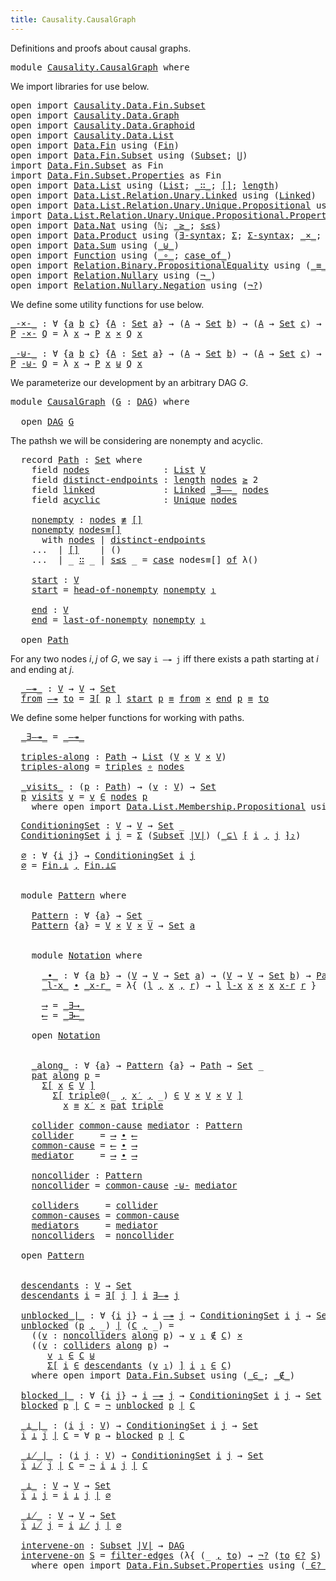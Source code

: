```yaml
---
title: Causality.CausalGraph
---
```



Definitions and proofs about causal graphs.

<pre class="Agda"><a id="93" class="Keyword">module</a> <a id="100" href="Causality.CausalGraph.html" class="Module">Causality.CausalGraph</a> <a id="122" class="Keyword">where</a>
</pre>
We import libraries for use below.

<pre class="Agda"><a id="177" class="Keyword">open</a> <a id="182" class="Keyword">import</a> <a id="189" href="Causality.Data.Fin.Subset.html" class="Module">Causality.Data.Fin.Subset</a>
<a id="215" class="Keyword">open</a> <a id="220" class="Keyword">import</a> <a id="227" href="Causality.Data.Graph.html" class="Module">Causality.Data.Graph</a>
<a id="248" class="Keyword">open</a> <a id="253" class="Keyword">import</a> <a id="260" href="Causality.Data.Graphoid.html" class="Module">Causality.Data.Graphoid</a>
<a id="284" class="Keyword">open</a> <a id="289" class="Keyword">import</a> <a id="296" href="Causality.Data.List.html" class="Module">Causality.Data.List</a>
<a id="316" class="Keyword">open</a> <a id="321" class="Keyword">import</a> <a id="328" href="Data.Fin.html" class="Module">Data.Fin</a> <a id="337" class="Keyword">using</a> <a id="343" class="Symbol">(</a><a id="344" href="Data.Fin.Base.html#1126" class="Datatype">Fin</a><a id="347" class="Symbol">)</a>
<a id="349" class="Keyword">open</a> <a id="354" class="Keyword">import</a> <a id="361" href="Data.Fin.Subset.html" class="Module">Data.Fin.Subset</a> <a id="377" class="Keyword">using</a> <a id="383" class="Symbol">(</a><a id="384" href="Data.Fin.Subset.html#1208" class="Function">Subset</a><a id="390" class="Symbol">;</a> <a id="392" href="Data.Fin.Subset.html#2527" class="Function">⋃</a><a id="393" class="Symbol">)</a>
<a id="395" class="Keyword">import</a> <a id="402" href="Data.Fin.Subset.html" class="Module">Data.Fin.Subset</a> <a id="418" class="Symbol">as</a> <a id="421" class="Module">Fin</a>
<a id="425" class="Keyword">import</a> <a id="432" href="Data.Fin.Subset.Properties.html" class="Module">Data.Fin.Subset.Properties</a> <a id="459" class="Symbol">as</a> <a id="462" class="Module">Fin</a>
<a id="466" class="Keyword">open</a> <a id="471" class="Keyword">import</a> <a id="478" href="Data.List.html" class="Module">Data.List</a> <a id="488" class="Keyword">using</a> <a id="494" class="Symbol">(</a><a id="495" href="Agda.Builtin.List.html#130" class="Datatype">List</a><a id="499" class="Symbol">;</a> <a id="501" href="Agda.Builtin.List.html#182" class="InductiveConstructor Operator">_∷_</a><a id="504" class="Symbol">;</a> <a id="506" href="Data.List.Base.html#10383" class="InductiveConstructor">[]</a><a id="508" class="Symbol">;</a> <a id="510" href="Data.List.Base.html#4864" class="Function">length</a><a id="516" class="Symbol">)</a>
<a id="518" class="Keyword">open</a> <a id="523" class="Keyword">import</a> <a id="530" href="Data.List.Relation.Unary.Linked.html" class="Module">Data.List.Relation.Unary.Linked</a> <a id="562" class="Keyword">using</a> <a id="568" class="Symbol">(</a><a id="569" href="Data.List.Relation.Unary.Linked.html#1390" class="Datatype">Linked</a><a id="575" class="Symbol">)</a>
<a id="577" class="Keyword">open</a> <a id="582" class="Keyword">import</a> <a id="589" href="Data.List.Relation.Unary.Unique.Propositional.html" class="Module">Data.List.Relation.Unary.Unique.Propositional</a> <a id="635" class="Keyword">using</a> <a id="641" class="Symbol">(</a><a id="642" href="Data.List.Relation.Unary.Unique.Setoid.html#719" class="Datatype">Unique</a><a id="648" class="Symbol">)</a>
<a id="650" class="Keyword">import</a> <a id="657" href="Data.List.Relation.Unary.Unique.Propositional.Properties.html" class="Module">Data.List.Relation.Unary.Unique.Propositional.Properties</a> <a id="714" class="Symbol">as</a> <a id="717" class="Module">Unique</a>
<a id="724" class="Keyword">open</a> <a id="729" class="Keyword">import</a> <a id="736" href="Data.Nat.html" class="Module">Data.Nat</a> <a id="745" class="Keyword">using</a> <a id="751" class="Symbol">(</a><a id="752" href="Agda.Builtin.Nat.html#186" class="Datatype">ℕ</a><a id="753" class="Symbol">;</a> <a id="755" href="Data.Nat.Base.html#1679" class="Function Operator">_≥_</a><a id="758" class="Symbol">;</a> <a id="760" href="Data.Nat.Base.html#1600" class="InductiveConstructor">s≤s</a><a id="763" class="Symbol">)</a>
<a id="765" class="Keyword">open</a> <a id="770" class="Keyword">import</a> <a id="777" href="Data.Product.html" class="Module">Data.Product</a> <a id="790" class="Keyword">using</a> <a id="796" class="Symbol">(</a><a id="797" href="Data.Product.html#1806" class="Function">∃-syntax</a><a id="805" class="Symbol">;</a> <a id="807" href="Agda.Builtin.Sigma.html#148" class="Record">Σ</a><a id="808" class="Symbol">;</a> <a id="810" href="Data.Product.html#916" class="Function">Σ-syntax</a><a id="818" class="Symbol">;</a> <a id="820" href="Data.Product.html#1167" class="Function Operator">_×_</a><a id="823" class="Symbol">;</a> <a id="825" href="Agda.Builtin.Sigma.html#218" class="InductiveConstructor Operator">_,_</a><a id="828" class="Symbol">)</a> <a id="830" class="Keyword">renaming</a> <a id="839" class="Symbol">(</a><a id="840" href="Agda.Builtin.Sigma.html#234" class="Field">proj₁</a> <a id="846" class="Symbol">to</a> <a id="849" class="Field">_₁</a><a id="851" class="Symbol">)</a>
<a id="853" class="Keyword">open</a> <a id="858" class="Keyword">import</a> <a id="865" href="Data.Sum.html" class="Module">Data.Sum</a> <a id="874" class="Keyword">using</a> <a id="880" class="Symbol">(</a><a id="881" href="Data.Sum.Base.html#734" class="Datatype Operator">_⊎_</a><a id="884" class="Symbol">)</a>
<a id="886" class="Keyword">open</a> <a id="891" class="Keyword">import</a> <a id="898" href="Function.html" class="Module">Function</a> <a id="907" class="Keyword">using</a> <a id="913" class="Symbol">(</a><a id="914" href="Function.Base.html#1031" class="Function Operator">_∘_</a><a id="917" class="Symbol">;</a> <a id="919" href="Function.Base.html#4121" class="Function Operator">case_of_</a><a id="927" class="Symbol">)</a>
<a id="929" class="Keyword">open</a> <a id="934" class="Keyword">import</a> <a id="941" href="Relation.Binary.PropositionalEquality.html" class="Module">Relation.Binary.PropositionalEquality</a> <a id="979" class="Keyword">using</a> <a id="985" class="Symbol">(</a><a id="986" href="Agda.Builtin.Equality.html#133" class="Datatype Operator">_≡_</a><a id="989" class="Symbol">;</a> <a id="991" href="Relation.Binary.PropositionalEquality.Core.html#830" class="Function Operator">_≢_</a><a id="994" class="Symbol">;</a> <a id="996" href="Agda.Builtin.Equality.html#190" class="InductiveConstructor">refl</a><a id="1000" class="Symbol">)</a>
<a id="1002" class="Keyword">open</a> <a id="1007" class="Keyword">import</a> <a id="1014" href="Relation.Nullary.html" class="Module">Relation.Nullary</a> <a id="1031" class="Keyword">using</a> <a id="1037" class="Symbol">(</a><a id="1038" href="Relation.Nullary.html#656" class="Function Operator">¬_</a><a id="1040" class="Symbol">)</a>
<a id="1042" class="Keyword">open</a> <a id="1047" class="Keyword">import</a> <a id="1054" href="Relation.Nullary.Negation.html" class="Module">Relation.Nullary.Negation</a> <a id="1080" class="Keyword">using</a> <a id="1086" class="Symbol">(</a><a id="1087" href="Relation.Nullary.Negation.Core.html#1355" class="Function">¬?</a><a id="1089" class="Symbol">)</a>
</pre>
We define some utility functions for use below.

<pre class="Agda"><a id="_-×-_"></a><a id="1153" href="Causality.CausalGraph.html#1153" class="Function Operator">_-×-_</a> <a id="1159" class="Symbol">:</a> <a id="1161" class="Symbol">∀</a> <a id="1163" class="Symbol">{</a><a id="1164" href="Causality.CausalGraph.html#1164" class="Bound">a</a> <a id="1166" href="Causality.CausalGraph.html#1166" class="Bound">b</a> <a id="1168" href="Causality.CausalGraph.html#1168" class="Bound">c</a><a id="1169" class="Symbol">}</a> <a id="1171" class="Symbol">{</a><a id="1172" href="Causality.CausalGraph.html#1172" class="Bound">A</a> <a id="1174" class="Symbol">:</a> <a id="1176" href="Agda.Primitive.html#320" class="Primitive">Set</a> <a id="1180" href="Causality.CausalGraph.html#1164" class="Bound">a</a><a id="1181" class="Symbol">}</a> <a id="1183" class="Symbol">→</a> <a id="1185" class="Symbol">(</a><a id="1186" href="Causality.CausalGraph.html#1172" class="Bound">A</a> <a id="1188" class="Symbol">→</a> <a id="1190" href="Agda.Primitive.html#320" class="Primitive">Set</a> <a id="1194" href="Causality.CausalGraph.html#1166" class="Bound">b</a><a id="1195" class="Symbol">)</a> <a id="1197" class="Symbol">→</a> <a id="1199" class="Symbol">(</a><a id="1200" href="Causality.CausalGraph.html#1172" class="Bound">A</a> <a id="1202" class="Symbol">→</a> <a id="1204" href="Agda.Primitive.html#320" class="Primitive">Set</a> <a id="1208" href="Causality.CausalGraph.html#1168" class="Bound">c</a><a id="1209" class="Symbol">)</a> <a id="1211" class="Symbol">→</a> <a id="1213" class="Symbol">(</a><a id="1214" href="Causality.CausalGraph.html#1172" class="Bound">A</a> <a id="1216" class="Symbol">→</a> <a id="1218" href="Agda.Primitive.html#320" class="Primitive">Set</a> <a id="1222" class="Symbol">_)</a>
<a id="1225" href="Causality.CausalGraph.html#1225" class="Bound">P</a> <a id="1227" href="Causality.CausalGraph.html#1153" class="Function Operator">-×-</a> <a id="1231" href="Causality.CausalGraph.html#1231" class="Bound">Q</a> <a id="1233" class="Symbol">=</a> <a id="1235" class="Symbol">λ</a> <a id="1237" href="Causality.CausalGraph.html#1237" class="Bound">x</a> <a id="1239" class="Symbol">→</a> <a id="1241" href="Causality.CausalGraph.html#1225" class="Bound">P</a> <a id="1243" href="Causality.CausalGraph.html#1237" class="Bound">x</a> <a id="1245" href="Data.Product.html#1167" class="Function Operator">×</a> <a id="1247" href="Causality.CausalGraph.html#1231" class="Bound">Q</a> <a id="1249" href="Causality.CausalGraph.html#1237" class="Bound">x</a>

<a id="_-⊎-_"></a><a id="1252" href="Causality.CausalGraph.html#1252" class="Function Operator">_-⊎-_</a> <a id="1258" class="Symbol">:</a> <a id="1260" class="Symbol">∀</a> <a id="1262" class="Symbol">{</a><a id="1263" href="Causality.CausalGraph.html#1263" class="Bound">a</a> <a id="1265" href="Causality.CausalGraph.html#1265" class="Bound">b</a> <a id="1267" href="Causality.CausalGraph.html#1267" class="Bound">c</a><a id="1268" class="Symbol">}</a> <a id="1270" class="Symbol">{</a><a id="1271" href="Causality.CausalGraph.html#1271" class="Bound">A</a> <a id="1273" class="Symbol">:</a> <a id="1275" href="Agda.Primitive.html#320" class="Primitive">Set</a> <a id="1279" href="Causality.CausalGraph.html#1263" class="Bound">a</a><a id="1280" class="Symbol">}</a> <a id="1282" class="Symbol">→</a> <a id="1284" class="Symbol">(</a><a id="1285" href="Causality.CausalGraph.html#1271" class="Bound">A</a> <a id="1287" class="Symbol">→</a> <a id="1289" href="Agda.Primitive.html#320" class="Primitive">Set</a> <a id="1293" href="Causality.CausalGraph.html#1265" class="Bound">b</a><a id="1294" class="Symbol">)</a> <a id="1296" class="Symbol">→</a> <a id="1298" class="Symbol">(</a><a id="1299" href="Causality.CausalGraph.html#1271" class="Bound">A</a> <a id="1301" class="Symbol">→</a> <a id="1303" href="Agda.Primitive.html#320" class="Primitive">Set</a> <a id="1307" href="Causality.CausalGraph.html#1267" class="Bound">c</a><a id="1308" class="Symbol">)</a> <a id="1310" class="Symbol">→</a> <a id="1312" class="Symbol">(</a><a id="1313" href="Causality.CausalGraph.html#1271" class="Bound">A</a> <a id="1315" class="Symbol">→</a> <a id="1317" href="Agda.Primitive.html#320" class="Primitive">Set</a> <a id="1321" class="Symbol">_)</a>
<a id="1324" href="Causality.CausalGraph.html#1324" class="Bound">P</a> <a id="1326" href="Causality.CausalGraph.html#1252" class="Function Operator">-⊎-</a> <a id="1330" href="Causality.CausalGraph.html#1330" class="Bound">Q</a> <a id="1332" class="Symbol">=</a> <a id="1334" class="Symbol">λ</a> <a id="1336" href="Causality.CausalGraph.html#1336" class="Bound">x</a> <a id="1338" class="Symbol">→</a> <a id="1340" href="Causality.CausalGraph.html#1324" class="Bound">P</a> <a id="1342" href="Causality.CausalGraph.html#1336" class="Bound">x</a> <a id="1344" href="Data.Sum.Base.html#734" class="Datatype Operator">⊎</a> <a id="1346" href="Causality.CausalGraph.html#1330" class="Bound">Q</a> <a id="1348" href="Causality.CausalGraph.html#1336" class="Bound">x</a>
</pre>
We parameterize our development by an arbitrary DAG $G$.

<pre class="Agda"><a id="1421" class="Keyword">module</a> <a id="CausalGraph"></a><a id="1428" href="Causality.CausalGraph.html#1428" class="Module">CausalGraph</a> <a id="1440" class="Symbol">(</a><a id="1441" href="Causality.CausalGraph.html#1441" class="Bound">G</a> <a id="1443" class="Symbol">:</a> <a id="1445" href="Causality.Data.Graph.html#2250" class="Record">DAG</a><a id="1448" class="Symbol">)</a> <a id="1450" class="Keyword">where</a>

  <a id="1459" class="Keyword">open</a> <a id="1464" href="Causality.Data.Graph.html#2250" class="Module">DAG</a> <a id="1468" href="Causality.CausalGraph.html#1441" class="Bound">G</a>
</pre>
The pathsh we will be considering are nonempty and acyclic.

<pre class="Agda">  <a id="1546" class="Keyword">record</a> <a id="CausalGraph.Path"></a><a id="1553" href="Causality.CausalGraph.html#1553" class="Record">Path</a> <a id="1558" class="Symbol">:</a> <a id="1560" href="Agda.Primitive.html#320" class="Primitive">Set</a> <a id="1564" class="Keyword">where</a>
    <a id="1574" class="Keyword">field</a> <a id="CausalGraph.Path.nodes"></a><a id="1580" href="Causality.CausalGraph.html#1580" class="Field">nodes</a>              <a id="1599" class="Symbol">:</a> <a id="1601" href="Agda.Builtin.List.html#130" class="Datatype">List</a> <a id="1606" href="Causality.Data.Graph.html#709" class="Function">V</a>
    <a id="1612" class="Keyword">field</a> <a id="CausalGraph.Path.distinct-endpoints"></a><a id="1618" href="Causality.CausalGraph.html#1618" class="Field">distinct-endpoints</a> <a id="1637" class="Symbol">:</a> <a id="1639" href="Data.List.Base.html#4864" class="Function">length</a> <a id="1646" href="Causality.CausalGraph.html#1580" class="Field">nodes</a> <a id="1652" href="Data.Nat.Base.html#1679" class="Function Operator">≥</a> <a id="1654" class="Number">2</a>
    <a id="1660" class="Keyword">field</a> <a id="CausalGraph.Path.linked"></a><a id="1666" href="Causality.CausalGraph.html#1666" class="Field">linked</a>             <a id="1685" class="Symbol">:</a> <a id="1687" href="Data.List.Relation.Unary.Linked.html#1390" class="Datatype">Linked</a> <a id="1694" href="Causality.Data.Graph.html#949" class="Function Operator">_∃——_</a> <a id="1700" href="Causality.CausalGraph.html#1580" class="Field">nodes</a>
    <a id="1710" class="Keyword">field</a> <a id="CausalGraph.Path.acyclic"></a><a id="1716" href="Causality.CausalGraph.html#1716" class="Field">acyclic</a>            <a id="1735" class="Symbol">:</a> <a id="1737" href="Data.List.Relation.Unary.Unique.Setoid.html#719" class="Datatype">Unique</a> <a id="1744" href="Causality.CausalGraph.html#1580" class="Field">nodes</a>

    <a id="CausalGraph.Path.nonempty"></a><a id="1755" href="Causality.CausalGraph.html#1755" class="Function">nonempty</a> <a id="1764" class="Symbol">:</a> <a id="1766" href="Causality.CausalGraph.html#1580" class="Field">nodes</a> <a id="1772" href="Relation.Binary.PropositionalEquality.Core.html#830" class="Function Operator">≢</a> <a id="1774" href="Agda.Builtin.List.html#167" class="InductiveConstructor">[]</a>
    <a id="1781" href="Causality.CausalGraph.html#1755" class="Function">nonempty</a> <a id="1790" href="Causality.CausalGraph.html#1790" class="Bound">nodes≡[]</a>
      <a id="1805" class="Keyword">with</a> <a id="1810" href="Causality.CausalGraph.html#1580" class="Field">nodes</a> <a id="1816" class="Symbol">|</a> <a id="1818" href="Causality.CausalGraph.html#1618" class="Field">distinct-endpoints</a>
    <a id="1841" class="Symbol">...</a>  <a id="1846" class="Symbol">|</a> <a id="1848" href="Agda.Builtin.List.html#167" class="InductiveConstructor">[]</a>    <a id="1854" class="Symbol">|</a> <a id="1856" class="Symbol">()</a>
    <a id="1863" class="Symbol">...</a>  <a id="1868" class="Symbol">|</a> <a id="1870" class="Symbol">_</a> <a id="1872" href="Agda.Builtin.List.html#182" class="InductiveConstructor Operator">∷</a> <a id="1874" class="Symbol">_</a> <a id="1876" class="Symbol">|</a> <a id="1878" href="Data.Nat.Base.html#1600" class="InductiveConstructor">s≤s</a> <a id="1882" class="Symbol">_</a> <a id="1884" class="Symbol">=</a> <a id="1886" href="Function.Base.html#4121" class="Function Operator">case</a> <a id="1891" class="Bound">nodes≡[]</a> <a id="1900" href="Function.Base.html#4121" class="Function Operator">of</a> <a id="1903" class="Symbol">λ()</a>

    <a id="CausalGraph.Path.start"></a><a id="1912" href="Causality.CausalGraph.html#1912" class="Function">start</a> <a id="1918" class="Symbol">:</a> <a id="1920" href="Causality.Data.Graph.html#709" class="Function">V</a>
    <a id="1926" href="Causality.CausalGraph.html#1912" class="Function">start</a> <a id="1932" class="Symbol">=</a> <a id="1934" href="Causality.Data.List.html#1122" class="Function">head-of-nonempty</a> <a id="1951" href="Causality.CausalGraph.html#1755" class="Function">nonempty</a> <a id="1960" href="Causality.CausalGraph.html#849" class="Field Operator">₁</a>

    <a id="CausalGraph.Path.end"></a><a id="1967" href="Causality.CausalGraph.html#1967" class="Function">end</a> <a id="1971" class="Symbol">:</a> <a id="1973" href="Causality.Data.Graph.html#709" class="Function">V</a>
    <a id="1979" href="Causality.CausalGraph.html#1967" class="Function">end</a> <a id="1983" class="Symbol">=</a> <a id="1985" href="Causality.Data.List.html#839" class="Function">last-of-nonempty</a> <a id="2002" href="Causality.CausalGraph.html#1755" class="Function">nonempty</a> <a id="2011" href="Causality.CausalGraph.html#849" class="Field Operator">₁</a>

  <a id="2016" class="Keyword">open</a> <a id="2021" href="Causality.CausalGraph.html#1553" class="Module">Path</a>
</pre>
For any two nodes $i, j$ of $G$, we say `i —↠ j` iff there exists a path starting at $i$ and ending at $j$.

<pre class="Agda">  <a id="CausalGraph._—↠_"></a><a id="2150" href="Causality.CausalGraph.html#2150" class="Function Operator">_—↠_</a> <a id="2155" class="Symbol">:</a> <a id="2157" href="Causality.Data.Graph.html#709" class="Function">V</a> <a id="2159" class="Symbol">→</a> <a id="2161" href="Causality.Data.Graph.html#709" class="Function">V</a> <a id="2163" class="Symbol">→</a> <a id="2165" href="Agda.Primitive.html#320" class="Primitive">Set</a>
  <a id="2171" href="Causality.CausalGraph.html#2171" class="Bound">from</a> <a id="2176" href="Causality.CausalGraph.html#2150" class="Function Operator">—↠</a> <a id="2179" href="Causality.CausalGraph.html#2179" class="Bound">to</a> <a id="2182" class="Symbol">=</a> <a id="2184" href="Data.Product.html#1806" class="Function">∃[</a> <a id="2187" href="Causality.CausalGraph.html#2187" class="Bound">p</a> <a id="2189" href="Data.Product.html#1806" class="Function">]</a> <a id="2191" href="Causality.CausalGraph.html#1912" class="Function">start</a> <a id="2197" href="Causality.CausalGraph.html#2187" class="Bound">p</a> <a id="2199" href="Agda.Builtin.Equality.html#133" class="Datatype Operator">≡</a> <a id="2201" href="Causality.CausalGraph.html#2171" class="Bound">from</a> <a id="2206" href="Data.Product.html#1167" class="Function Operator">×</a> <a id="2208" href="Causality.CausalGraph.html#1967" class="Function">end</a> <a id="2212" href="Causality.CausalGraph.html#2187" class="Bound">p</a> <a id="2214" href="Agda.Builtin.Equality.html#133" class="Datatype Operator">≡</a> <a id="2216" href="Causality.CausalGraph.html#2179" class="Bound">to</a>
</pre>
We define some helper functions for working with paths.

<pre class="Agda">  <a id="CausalGraph._∃—↠_"></a><a id="2291" href="Causality.CausalGraph.html#2291" class="Function Operator">_∃—↠_</a> <a id="2297" class="Symbol">=</a> <a id="2299" href="Causality.CausalGraph.html#2150" class="Function Operator">_—↠_</a>

  <a id="CausalGraph.triples-along"></a><a id="2307" href="Causality.CausalGraph.html#2307" class="Function">triples-along</a> <a id="2321" class="Symbol">:</a> <a id="2323" href="Causality.CausalGraph.html#1553" class="Record">Path</a> <a id="2328" class="Symbol">→</a> <a id="2330" href="Agda.Builtin.List.html#130" class="Datatype">List</a> <a id="2335" class="Symbol">(</a><a id="2336" href="Causality.Data.Graph.html#709" class="Function">V</a> <a id="2338" href="Data.Product.html#1167" class="Function Operator">×</a> <a id="2340" href="Causality.Data.Graph.html#709" class="Function">V</a> <a id="2342" href="Data.Product.html#1167" class="Function Operator">×</a> <a id="2344" href="Causality.Data.Graph.html#709" class="Function">V</a><a id="2345" class="Symbol">)</a>
  <a id="2349" href="Causality.CausalGraph.html#2307" class="Function">triples-along</a> <a id="2363" class="Symbol">=</a> <a id="2365" href="Causality.Data.List.html#372" class="Function">triples</a> <a id="2373" href="Function.Base.html#1031" class="Function Operator">∘</a> <a id="2375" href="Causality.CausalGraph.html#1580" class="Field">nodes</a>

  <a id="CausalGraph._visits_"></a><a id="2384" href="Causality.CausalGraph.html#2384" class="Function Operator">_visits_</a> <a id="2393" class="Symbol">:</a> <a id="2395" class="Symbol">(</a><a id="2396" href="Causality.CausalGraph.html#2396" class="Bound">p</a> <a id="2398" class="Symbol">:</a> <a id="2400" href="Causality.CausalGraph.html#1553" class="Record">Path</a><a id="2404" class="Symbol">)</a> <a id="2406" class="Symbol">→</a> <a id="2408" class="Symbol">(</a><a id="2409" href="Causality.CausalGraph.html#2409" class="Bound">v</a> <a id="2411" class="Symbol">:</a> <a id="2413" href="Causality.Data.Graph.html#709" class="Function">V</a><a id="2414" class="Symbol">)</a> <a id="2416" class="Symbol">→</a> <a id="2418" href="Agda.Primitive.html#320" class="Primitive">Set</a>
  <a id="2424" href="Causality.CausalGraph.html#2424" class="Bound">p</a> <a id="2426" href="Causality.CausalGraph.html#2384" class="Function Operator">visits</a> <a id="2433" href="Causality.CausalGraph.html#2433" class="Bound">v</a> <a id="2435" class="Symbol">=</a> <a id="2437" href="Causality.CausalGraph.html#2433" class="Bound">v</a> <a id="2439" href="Data.List.Membership.Setoid.html#887" class="Function Operator">∈</a> <a id="2441" href="Causality.CausalGraph.html#1580" class="Field">nodes</a> <a id="2447" href="Causality.CausalGraph.html#2424" class="Bound">p</a>
    <a id="2453" class="Keyword">where</a> <a id="2459" class="Keyword">open</a> <a id="2464" class="Keyword">import</a> <a id="2471" href="Data.List.Membership.Propositional.html" class="Module">Data.List.Membership.Propositional</a> <a id="2506" class="Keyword">using</a> <a id="2512" class="Symbol">(</a><a id="2513" href="Data.List.Membership.Setoid.html#887" class="Function Operator">_∈_</a><a id="2516" class="Symbol">)</a>
</pre>
<pre class="Agda">  <a id="CausalGraph.ConditioningSet"></a><a id="2533" href="Causality.CausalGraph.html#2533" class="Function">ConditioningSet</a> <a id="2549" class="Symbol">:</a> <a id="2551" href="Causality.Data.Graph.html#709" class="Function">V</a> <a id="2553" class="Symbol">→</a> <a id="2555" href="Causality.Data.Graph.html#709" class="Function">V</a> <a id="2557" class="Symbol">→</a> <a id="2559" href="Agda.Primitive.html#320" class="Primitive">Set</a> <a id="2563" class="Symbol">_</a>
  <a id="2567" href="Causality.CausalGraph.html#2533" class="Function">ConditioningSet</a> <a id="2583" href="Causality.CausalGraph.html#2583" class="Bound">i</a> <a id="2585" href="Causality.CausalGraph.html#2585" class="Bound">j</a> <a id="2587" class="Symbol">=</a> <a id="2589" href="Agda.Builtin.Sigma.html#148" class="Record">Σ</a> <a id="2591" class="Symbol">(</a><a id="2592" href="Data.Fin.Subset.html#1208" class="Function">Subset</a> <a id="2599" href="Causality.Data.Graph.html#698" class="Function">|V|</a><a id="2602" class="Symbol">)</a> <a id="2604" class="Symbol">(</a><a id="2605" href="Causality.Data.Fin.Subset.html#287" class="Function Operator">_⊆∖</a> <a id="2609" href="Causality.Data.Fin.Subset.html#350" class="Function Operator">⁅</a> <a id="2611" href="Causality.CausalGraph.html#2583" class="Bound">i</a> <a id="2613" href="Agda.Builtin.Sigma.html#218" class="InductiveConstructor Operator">,</a> <a id="2615" href="Causality.CausalGraph.html#2585" class="Bound">j</a> <a id="2617" href="Causality.Data.Fin.Subset.html#350" class="Function Operator">⁆₂</a><a id="2619" class="Symbol">)</a>

  <a id="CausalGraph.∅"></a><a id="2624" href="Causality.CausalGraph.html#2624" class="Function">∅</a> <a id="2626" class="Symbol">:</a> <a id="2628" class="Symbol">∀</a> <a id="2630" class="Symbol">{</a><a id="2631" href="Causality.CausalGraph.html#2631" class="Bound">i</a> <a id="2633" href="Causality.CausalGraph.html#2633" class="Bound">j</a><a id="2634" class="Symbol">}</a> <a id="2636" class="Symbol">→</a> <a id="2638" href="Causality.CausalGraph.html#2533" class="Function">ConditioningSet</a> <a id="2654" href="Causality.CausalGraph.html#2631" class="Bound">i</a> <a id="2656" href="Causality.CausalGraph.html#2633" class="Bound">j</a>
  <a id="2660" href="Causality.CausalGraph.html#2624" class="Function">∅</a> <a id="2662" class="Symbol">=</a> <a id="2664" href="Data.Fin.Subset.html#1357" class="Function">Fin.⊥</a> <a id="2670" href="Agda.Builtin.Sigma.html#218" class="InductiveConstructor Operator">,</a> <a id="2672" href="Data.Fin.Subset.Properties.html#4358" class="Function">Fin.⊥⊆</a>


  <a id="2683" class="Keyword">module</a> <a id="CausalGraph.Pattern"></a><a id="2690" href="Causality.CausalGraph.html#2690" class="Module">Pattern</a> <a id="2698" class="Keyword">where</a>

    <a id="CausalGraph.Pattern.Pattern"></a><a id="2709" href="Causality.CausalGraph.html#2709" class="Function">Pattern</a> <a id="2717" class="Symbol">:</a> <a id="2719" class="Symbol">∀</a> <a id="2721" class="Symbol">{</a><a id="2722" href="Causality.CausalGraph.html#2722" class="Bound">a</a><a id="2723" class="Symbol">}</a> <a id="2725" class="Symbol">→</a> <a id="2727" href="Agda.Primitive.html#320" class="Primitive">Set</a> <a id="2731" class="Symbol">_</a>
    <a id="2737" href="Causality.CausalGraph.html#2709" class="Function">Pattern</a> <a id="2745" class="Symbol">{</a><a id="2746" href="Causality.CausalGraph.html#2746" class="Bound">a</a><a id="2747" class="Symbol">}</a> <a id="2749" class="Symbol">=</a> <a id="2751" href="Causality.Data.Graph.html#709" class="Function">V</a> <a id="2753" href="Data.Product.html#1167" class="Function Operator">×</a> <a id="2755" href="Causality.Data.Graph.html#709" class="Function">V</a> <a id="2757" href="Data.Product.html#1167" class="Function Operator">×</a> <a id="2759" href="Causality.Data.Graph.html#709" class="Function">V</a> <a id="2761" class="Symbol">→</a> <a id="2763" href="Agda.Primitive.html#320" class="Primitive">Set</a> <a id="2767" href="Causality.CausalGraph.html#2746" class="Bound">a</a>


    <a id="2775" class="Keyword">module</a> <a id="CausalGraph.Pattern.Notation"></a><a id="2782" href="Causality.CausalGraph.html#2782" class="Module">Notation</a> <a id="2791" class="Keyword">where</a>

      <a id="CausalGraph.Pattern.Notation._∙_"></a><a id="2804" href="Causality.CausalGraph.html#2804" class="Function Operator">_∙_</a> <a id="2808" class="Symbol">:</a> <a id="2810" class="Symbol">∀</a> <a id="2812" class="Symbol">{</a><a id="2813" href="Causality.CausalGraph.html#2813" class="Bound">a</a> <a id="2815" href="Causality.CausalGraph.html#2815" class="Bound">b</a><a id="2816" class="Symbol">}</a> <a id="2818" class="Symbol">→</a> <a id="2820" class="Symbol">(</a><a id="2821" href="Causality.Data.Graph.html#709" class="Function">V</a> <a id="2823" class="Symbol">→</a> <a id="2825" href="Causality.Data.Graph.html#709" class="Function">V</a> <a id="2827" class="Symbol">→</a> <a id="2829" href="Agda.Primitive.html#320" class="Primitive">Set</a> <a id="2833" href="Causality.CausalGraph.html#2813" class="Bound">a</a><a id="2834" class="Symbol">)</a> <a id="2836" class="Symbol">→</a> <a id="2838" class="Symbol">(</a><a id="2839" href="Causality.Data.Graph.html#709" class="Function">V</a> <a id="2841" class="Symbol">→</a> <a id="2843" href="Causality.Data.Graph.html#709" class="Function">V</a> <a id="2845" class="Symbol">→</a> <a id="2847" href="Agda.Primitive.html#320" class="Primitive">Set</a> <a id="2851" href="Causality.CausalGraph.html#2815" class="Bound">b</a><a id="2852" class="Symbol">)</a> <a id="2854" class="Symbol">→</a> <a id="2856" href="Causality.CausalGraph.html#2709" class="Function">Pattern</a>
      <a id="2870" href="Causality.CausalGraph.html#2870" class="Bound Operator">_l-x_</a> <a id="2876" href="Causality.CausalGraph.html#2804" class="Function Operator">∙</a> <a id="2878" href="Causality.CausalGraph.html#2878" class="Bound Operator">_x-r_</a> <a id="2884" class="Symbol">=</a> <a id="2886" class="Symbol">λ{</a> <a id="2889" class="Symbol">(</a><a id="2890" href="Causality.CausalGraph.html#2890" class="Bound">l</a> <a id="2892" href="Agda.Builtin.Sigma.html#218" class="InductiveConstructor Operator">,</a> <a id="2894" href="Causality.CausalGraph.html#2894" class="Bound">x</a> <a id="2896" href="Agda.Builtin.Sigma.html#218" class="InductiveConstructor Operator">,</a> <a id="2898" href="Causality.CausalGraph.html#2898" class="Bound">r</a><a id="2899" class="Symbol">)</a> <a id="2901" class="Symbol">→</a> <a id="2903" href="Causality.CausalGraph.html#2890" class="Bound">l</a> <a id="2905" href="Causality.CausalGraph.html#2870" class="Bound Operator">l-x</a> <a id="2909" href="Causality.CausalGraph.html#2894" class="Bound">x</a> <a id="2911" href="Data.Product.html#1167" class="Function Operator">×</a> <a id="2913" href="Causality.CausalGraph.html#2894" class="Bound">x</a> <a id="2915" href="Causality.CausalGraph.html#2878" class="Bound Operator">x-r</a> <a id="2919" href="Causality.CausalGraph.html#2898" class="Bound">r</a> <a id="2921" class="Symbol">}</a>

      <a id="CausalGraph.Pattern.Notation.⟶"></a><a id="2930" href="Causality.CausalGraph.html#2930" class="Function">⟶</a> <a id="2932" class="Symbol">=</a> <a id="2934" href="Causality.Data.Graph.html#786" class="Function Operator">_∃⟶_</a>
      <a id="CausalGraph.Pattern.Notation.⟵"></a><a id="2945" href="Causality.CausalGraph.html#2945" class="Function">⟵</a> <a id="2947" class="Symbol">=</a> <a id="2949" href="Causality.Data.Graph.html#904" class="Function Operator">_∃⟵_</a>

    <a id="2959" class="Keyword">open</a> <a id="2964" href="Causality.CausalGraph.html#2782" class="Module">Notation</a>


    <a id="CausalGraph.Pattern._along_"></a><a id="2979" href="Causality.CausalGraph.html#2979" class="Function Operator">_along_</a> <a id="2987" class="Symbol">:</a> <a id="2989" class="Symbol">∀</a> <a id="2991" class="Symbol">{</a><a id="2992" href="Causality.CausalGraph.html#2992" class="Bound">a</a><a id="2993" class="Symbol">}</a> <a id="2995" class="Symbol">→</a> <a id="2997" href="Causality.CausalGraph.html#2709" class="Function">Pattern</a> <a id="3005" class="Symbol">{</a><a id="3006" href="Causality.CausalGraph.html#2992" class="Bound">a</a><a id="3007" class="Symbol">}</a> <a id="3009" class="Symbol">→</a> <a id="3011" href="Causality.CausalGraph.html#1553" class="Record">Path</a> <a id="3016" class="Symbol">→</a> <a id="3018" href="Agda.Primitive.html#320" class="Primitive">Set</a> <a id="3022" class="Symbol">_</a>
    <a id="3028" href="Causality.CausalGraph.html#3028" class="Bound">pat</a> <a id="3032" href="Causality.CausalGraph.html#2979" class="Function Operator">along</a> <a id="3038" href="Causality.CausalGraph.html#3038" class="Bound">p</a> <a id="3040" class="Symbol">=</a>
      <a id="3048" href="Data.Product.html#916" class="Function">Σ[</a> <a id="3051" href="Causality.CausalGraph.html#3051" class="Bound">x</a> <a id="3053" href="Data.Product.html#916" class="Function">∈</a> <a id="3055" href="Causality.Data.Graph.html#709" class="Function">V</a> <a id="3057" href="Data.Product.html#916" class="Function">]</a>
        <a id="3067" href="Data.Product.html#916" class="Function">Σ[</a> <a id="3070" href="Causality.CausalGraph.html#3070" class="Bound">triple</a><a id="3076" class="Symbol">@(_</a> <a id="3080" href="Agda.Builtin.Sigma.html#218" class="InductiveConstructor Operator">,</a> <a id="3082" href="Causality.CausalGraph.html#3082" class="Bound">x′</a> <a id="3085" href="Agda.Builtin.Sigma.html#218" class="InductiveConstructor Operator">,</a> <a id="3087" class="Symbol">_)</a> <a id="3090" href="Data.Product.html#916" class="Function">∈</a> <a id="3092" href="Causality.Data.Graph.html#709" class="Function">V</a> <a id="3094" href="Data.Product.html#1167" class="Function Operator">×</a> <a id="3096" href="Causality.Data.Graph.html#709" class="Function">V</a> <a id="3098" href="Data.Product.html#1167" class="Function Operator">×</a> <a id="3100" href="Causality.Data.Graph.html#709" class="Function">V</a> <a id="3102" href="Data.Product.html#916" class="Function">]</a>
          <a id="3114" href="Causality.CausalGraph.html#3051" class="Bound">x</a> <a id="3116" href="Agda.Builtin.Equality.html#133" class="Datatype Operator">≡</a> <a id="3118" href="Causality.CausalGraph.html#3082" class="Bound">x′</a> <a id="3121" href="Data.Product.html#1167" class="Function Operator">×</a> <a id="3123" href="Causality.CausalGraph.html#3028" class="Bound">pat</a> <a id="3127" href="Causality.CausalGraph.html#3070" class="Bound">triple</a>

    <a id="CausalGraph.Pattern.collider"></a><a id="3139" href="Causality.CausalGraph.html#3139" class="Function">collider</a> <a id="CausalGraph.Pattern.common-cause"></a><a id="3148" href="Causality.CausalGraph.html#3148" class="Function">common-cause</a> <a id="CausalGraph.Pattern.mediator"></a><a id="3161" href="Causality.CausalGraph.html#3161" class="Function">mediator</a> <a id="3170" class="Symbol">:</a> <a id="3172" href="Causality.CausalGraph.html#2709" class="Function">Pattern</a>
    <a id="3184" href="Causality.CausalGraph.html#3139" class="Function">collider</a>     <a id="3197" class="Symbol">=</a> <a id="3199" href="Causality.CausalGraph.html#2930" class="Function">⟶</a> <a id="3201" href="Causality.CausalGraph.html#2804" class="Function Operator">∙</a> <a id="3203" href="Causality.CausalGraph.html#2945" class="Function">⟵</a>
    <a id="3209" href="Causality.CausalGraph.html#3148" class="Function">common-cause</a> <a id="3222" class="Symbol">=</a> <a id="3224" href="Causality.CausalGraph.html#2945" class="Function">⟵</a> <a id="3226" href="Causality.CausalGraph.html#2804" class="Function Operator">∙</a> <a id="3228" href="Causality.CausalGraph.html#2930" class="Function">⟶</a>
    <a id="3234" href="Causality.CausalGraph.html#3161" class="Function">mediator</a>     <a id="3247" class="Symbol">=</a> <a id="3249" href="Causality.CausalGraph.html#2930" class="Function">⟶</a> <a id="3251" href="Causality.CausalGraph.html#2804" class="Function Operator">∙</a> <a id="3253" href="Causality.CausalGraph.html#2930" class="Function">⟶</a>

    <a id="CausalGraph.Pattern.noncollider"></a><a id="3260" href="Causality.CausalGraph.html#3260" class="Function">noncollider</a> <a id="3272" class="Symbol">:</a> <a id="3274" href="Causality.CausalGraph.html#2709" class="Function">Pattern</a>
    <a id="3286" href="Causality.CausalGraph.html#3260" class="Function">noncollider</a> <a id="3298" class="Symbol">=</a> <a id="3300" href="Causality.CausalGraph.html#3148" class="Function">common-cause</a> <a id="3313" href="Causality.CausalGraph.html#1252" class="Function Operator">-⊎-</a> <a id="3317" href="Causality.CausalGraph.html#3161" class="Function">mediator</a>

    <a id="CausalGraph.Pattern.colliders"></a><a id="3331" href="Causality.CausalGraph.html#3331" class="Function">colliders</a>     <a id="3345" class="Symbol">=</a> <a id="3347" href="Causality.CausalGraph.html#3139" class="Function">collider</a>
    <a id="CausalGraph.Pattern.common-causes"></a><a id="3360" href="Causality.CausalGraph.html#3360" class="Function">common-causes</a> <a id="3374" class="Symbol">=</a> <a id="3376" href="Causality.CausalGraph.html#3148" class="Function">common-cause</a>
    <a id="CausalGraph.Pattern.mediators"></a><a id="3393" href="Causality.CausalGraph.html#3393" class="Function">mediators</a>     <a id="3407" class="Symbol">=</a> <a id="3409" href="Causality.CausalGraph.html#3161" class="Function">mediator</a>
    <a id="CausalGraph.Pattern.noncolliders"></a><a id="3422" href="Causality.CausalGraph.html#3422" class="Function">noncolliders</a>  <a id="3436" class="Symbol">=</a> <a id="3438" href="Causality.CausalGraph.html#3260" class="Function">noncollider</a>

  <a id="3453" class="Keyword">open</a> <a id="3458" href="Causality.CausalGraph.html#2690" class="Module">Pattern</a>


  <a id="CausalGraph.descendants"></a><a id="3470" href="Causality.CausalGraph.html#3470" class="Function">descendants</a> <a id="3482" class="Symbol">:</a> <a id="3484" href="Causality.Data.Graph.html#709" class="Function">V</a> <a id="3486" class="Symbol">→</a> <a id="3488" href="Agda.Primitive.html#320" class="Primitive">Set</a>
  <a id="3494" href="Causality.CausalGraph.html#3470" class="Function">descendants</a> <a id="3506" href="Causality.CausalGraph.html#3506" class="Bound">i</a> <a id="3508" class="Symbol">=</a> <a id="3510" href="Data.Product.html#1806" class="Function">∃[</a> <a id="3513" href="Causality.CausalGraph.html#3513" class="Bound">j</a> <a id="3515" href="Data.Product.html#1806" class="Function">]</a> <a id="3517" href="Causality.CausalGraph.html#3506" class="Bound">i</a> <a id="3519" href="Causality.CausalGraph.html#2291" class="Function Operator">∃—↠</a> <a id="3523" href="Causality.CausalGraph.html#3513" class="Bound">j</a>

  <a id="CausalGraph.unblocked_∣_"></a><a id="3528" href="Causality.CausalGraph.html#3528" class="Function Operator">unblocked_∣_</a> <a id="3541" class="Symbol">:</a> <a id="3543" class="Symbol">∀</a> <a id="3545" class="Symbol">{</a><a id="3546" href="Causality.CausalGraph.html#3546" class="Bound">i</a> <a id="3548" href="Causality.CausalGraph.html#3548" class="Bound">j</a><a id="3549" class="Symbol">}</a> <a id="3551" class="Symbol">→</a> <a id="3553" href="Causality.CausalGraph.html#3546" class="Bound">i</a> <a id="3555" href="Causality.CausalGraph.html#2150" class="Function Operator">—↠</a> <a id="3558" href="Causality.CausalGraph.html#3548" class="Bound">j</a> <a id="3560" class="Symbol">→</a> <a id="3562" href="Causality.CausalGraph.html#2533" class="Function">ConditioningSet</a> <a id="3578" href="Causality.CausalGraph.html#3546" class="Bound">i</a> <a id="3580" href="Causality.CausalGraph.html#3548" class="Bound">j</a> <a id="3582" class="Symbol">→</a> <a id="3584" href="Agda.Primitive.html#320" class="Primitive">Set</a>
  <a id="3590" href="Causality.CausalGraph.html#3528" class="Function Operator">unblocked</a> <a id="3600" class="Symbol">(</a><a id="3601" href="Causality.CausalGraph.html#3601" class="Bound">p</a> <a id="3603" href="Agda.Builtin.Sigma.html#218" class="InductiveConstructor Operator">,</a> <a id="3605" class="Symbol">_)</a> <a id="3608" href="Causality.CausalGraph.html#3528" class="Function Operator">∣</a> <a id="3610" class="Symbol">(</a><a id="3611" href="Causality.CausalGraph.html#3611" class="Bound">C</a> <a id="3613" href="Agda.Builtin.Sigma.html#218" class="InductiveConstructor Operator">,</a> <a id="3615" class="Symbol">_)</a> <a id="3618" class="Symbol">=</a>
    <a id="3624" class="Symbol">((</a><a id="3626" href="Causality.CausalGraph.html#3626" class="Bound">v</a> <a id="3628" class="Symbol">:</a> <a id="3630" href="Causality.CausalGraph.html#3422" class="Function">noncolliders</a> <a id="3643" href="Causality.CausalGraph.html#2979" class="Function Operator">along</a> <a id="3649" href="Causality.CausalGraph.html#3601" class="Bound">p</a><a id="3650" class="Symbol">)</a> <a id="3652" class="Symbol">→</a> <a id="3654" href="Causality.CausalGraph.html#3626" class="Bound">v</a> <a id="3656" href="Causality.CausalGraph.html#849" class="Field Operator">₁</a> <a id="3658" href="Data.Fin.Subset.html#1778" class="Function Operator">∉</a> <a id="3660" href="Causality.CausalGraph.html#3611" class="Bound">C</a><a id="3661" class="Symbol">)</a> <a id="3663" href="Data.Product.html#1167" class="Function Operator">×</a>
    <a id="3669" class="Symbol">((</a><a id="3671" href="Causality.CausalGraph.html#3671" class="Bound">v</a> <a id="3673" class="Symbol">:</a> <a id="3675" href="Causality.CausalGraph.html#3331" class="Function">colliders</a> <a id="3685" href="Causality.CausalGraph.html#2979" class="Function Operator">along</a> <a id="3691" href="Causality.CausalGraph.html#3601" class="Bound">p</a><a id="3692" class="Symbol">)</a> <a id="3694" class="Symbol">→</a>
       <a id="3703" href="Causality.CausalGraph.html#3671" class="Bound">v</a> <a id="3705" href="Causality.CausalGraph.html#849" class="Field Operator">₁</a> <a id="3707" href="Data.Fin.Subset.html#1724" class="Function Operator">∈</a> <a id="3709" href="Causality.CausalGraph.html#3611" class="Bound">C</a> <a id="3711" href="Data.Sum.Base.html#734" class="Datatype Operator">⊎</a>
       <a id="3720" href="Data.Product.html#916" class="Function">Σ[</a> <a id="3723" href="Causality.CausalGraph.html#3723" class="Bound">i</a> <a id="3725" href="Data.Product.html#916" class="Function">∈</a> <a id="3727" href="Causality.CausalGraph.html#3470" class="Function">descendants</a> <a id="3739" class="Symbol">(</a><a id="3740" href="Causality.CausalGraph.html#3671" class="Bound">v</a> <a id="3742" href="Causality.CausalGraph.html#849" class="Field Operator">₁</a><a id="3743" class="Symbol">)</a> <a id="3745" href="Data.Product.html#916" class="Function">]</a> <a id="3747" href="Causality.CausalGraph.html#3723" class="Bound">i</a> <a id="3749" href="Causality.CausalGraph.html#849" class="Field Operator">₁</a> <a id="3751" href="Data.Fin.Subset.html#1724" class="Function Operator">∈</a> <a id="3753" href="Causality.CausalGraph.html#3611" class="Bound">C</a><a id="3754" class="Symbol">)</a>
    <a id="3760" class="Keyword">where</a> <a id="3766" class="Keyword">open</a> <a id="3771" class="Keyword">import</a> <a id="3778" href="Data.Fin.Subset.html" class="Module">Data.Fin.Subset</a> <a id="3794" class="Keyword">using</a> <a id="3800" class="Symbol">(</a><a id="3801" href="Data.Fin.Subset.html#1724" class="Function Operator">_∈_</a><a id="3804" class="Symbol">;</a> <a id="3806" href="Data.Fin.Subset.html#1778" class="Function Operator">_∉_</a><a id="3809" class="Symbol">)</a>

  <a id="CausalGraph.blocked_∣_"></a><a id="3814" href="Causality.CausalGraph.html#3814" class="Function Operator">blocked_∣_</a> <a id="3825" class="Symbol">:</a> <a id="3827" class="Symbol">∀</a> <a id="3829" class="Symbol">{</a><a id="3830" href="Causality.CausalGraph.html#3830" class="Bound">i</a> <a id="3832" href="Causality.CausalGraph.html#3832" class="Bound">j</a><a id="3833" class="Symbol">}</a> <a id="3835" class="Symbol">→</a> <a id="3837" href="Causality.CausalGraph.html#3830" class="Bound">i</a> <a id="3839" href="Causality.CausalGraph.html#2150" class="Function Operator">—↠</a> <a id="3842" href="Causality.CausalGraph.html#3832" class="Bound">j</a> <a id="3844" class="Symbol">→</a> <a id="3846" href="Causality.CausalGraph.html#2533" class="Function">ConditioningSet</a> <a id="3862" href="Causality.CausalGraph.html#3830" class="Bound">i</a> <a id="3864" href="Causality.CausalGraph.html#3832" class="Bound">j</a> <a id="3866" class="Symbol">→</a> <a id="3868" href="Agda.Primitive.html#320" class="Primitive">Set</a>
  <a id="3874" href="Causality.CausalGraph.html#3814" class="Function Operator">blocked</a> <a id="3882" href="Causality.CausalGraph.html#3882" class="Bound">p</a> <a id="3884" href="Causality.CausalGraph.html#3814" class="Function Operator">∣</a> <a id="3886" href="Causality.CausalGraph.html#3886" class="Bound">C</a> <a id="3888" class="Symbol">=</a> <a id="3890" href="Relation.Nullary.html#656" class="Function Operator">¬</a> <a id="3892" href="Causality.CausalGraph.html#3528" class="Function Operator">unblocked</a> <a id="3902" href="Causality.CausalGraph.html#3882" class="Bound">p</a> <a id="3904" href="Causality.CausalGraph.html#3528" class="Function Operator">∣</a> <a id="3906" href="Causality.CausalGraph.html#3886" class="Bound">C</a>

  <a id="CausalGraph._⊥_∣_"></a><a id="3911" href="Causality.CausalGraph.html#3911" class="Function Operator">_⊥_∣_</a> <a id="3917" class="Symbol">:</a> <a id="3919" class="Symbol">(</a><a id="3920" href="Causality.CausalGraph.html#3920" class="Bound">i</a> <a id="3922" href="Causality.CausalGraph.html#3922" class="Bound">j</a> <a id="3924" class="Symbol">:</a> <a id="3926" href="Causality.Data.Graph.html#709" class="Function">V</a><a id="3927" class="Symbol">)</a> <a id="3929" class="Symbol">→</a> <a id="3931" href="Causality.CausalGraph.html#2533" class="Function">ConditioningSet</a> <a id="3947" href="Causality.CausalGraph.html#3920" class="Bound">i</a> <a id="3949" href="Causality.CausalGraph.html#3922" class="Bound">j</a> <a id="3951" class="Symbol">→</a> <a id="3953" href="Agda.Primitive.html#320" class="Primitive">Set</a>
  <a id="3959" href="Causality.CausalGraph.html#3959" class="Bound">i</a> <a id="3961" href="Causality.CausalGraph.html#3911" class="Function Operator">⊥</a> <a id="3963" href="Causality.CausalGraph.html#3963" class="Bound">j</a> <a id="3965" href="Causality.CausalGraph.html#3911" class="Function Operator">∣</a> <a id="3967" href="Causality.CausalGraph.html#3967" class="Bound">C</a> <a id="3969" class="Symbol">=</a> <a id="3971" class="Symbol">∀</a> <a id="3973" href="Causality.CausalGraph.html#3973" class="Bound">p</a> <a id="3975" class="Symbol">→</a> <a id="3977" href="Causality.CausalGraph.html#3814" class="Function Operator">blocked</a> <a id="3985" href="Causality.CausalGraph.html#3973" class="Bound">p</a> <a id="3987" href="Causality.CausalGraph.html#3814" class="Function Operator">∣</a> <a id="3989" href="Causality.CausalGraph.html#3967" class="Bound">C</a>

  <a id="CausalGraph._⊥̸_∣_"></a><a id="3994" href="Causality.CausalGraph.html#3994" class="Function Operator">_⊥̸_∣_</a> <a id="4001" class="Symbol">:</a> <a id="4003" class="Symbol">(</a><a id="4004" href="Causality.CausalGraph.html#4004" class="Bound">i</a> <a id="4006" href="Causality.CausalGraph.html#4006" class="Bound">j</a> <a id="4008" class="Symbol">:</a> <a id="4010" href="Causality.Data.Graph.html#709" class="Function">V</a><a id="4011" class="Symbol">)</a> <a id="4013" class="Symbol">→</a> <a id="4015" href="Causality.CausalGraph.html#2533" class="Function">ConditioningSet</a> <a id="4031" href="Causality.CausalGraph.html#4004" class="Bound">i</a> <a id="4033" href="Causality.CausalGraph.html#4006" class="Bound">j</a> <a id="4035" class="Symbol">→</a> <a id="4037" href="Agda.Primitive.html#320" class="Primitive">Set</a>
  <a id="4043" href="Causality.CausalGraph.html#4043" class="Bound">i</a> <a id="4045" href="Causality.CausalGraph.html#3994" class="Function Operator">⊥̸</a> <a id="4048" href="Causality.CausalGraph.html#4048" class="Bound">j</a> <a id="4050" href="Causality.CausalGraph.html#3994" class="Function Operator">∣</a> <a id="4052" href="Causality.CausalGraph.html#4052" class="Bound">C</a> <a id="4054" class="Symbol">=</a> <a id="4056" href="Relation.Nullary.html#656" class="Function Operator">¬</a> <a id="4058" href="Causality.CausalGraph.html#4043" class="Bound">i</a> <a id="4060" href="Causality.CausalGraph.html#3911" class="Function Operator">⊥</a> <a id="4062" href="Causality.CausalGraph.html#4048" class="Bound">j</a> <a id="4064" href="Causality.CausalGraph.html#3911" class="Function Operator">∣</a> <a id="4066" href="Causality.CausalGraph.html#4052" class="Bound">C</a>

  <a id="CausalGraph._⊥_"></a><a id="4071" href="Causality.CausalGraph.html#4071" class="Function Operator">_⊥_</a> <a id="4075" class="Symbol">:</a> <a id="4077" href="Causality.Data.Graph.html#709" class="Function">V</a> <a id="4079" class="Symbol">→</a> <a id="4081" href="Causality.Data.Graph.html#709" class="Function">V</a> <a id="4083" class="Symbol">→</a> <a id="4085" href="Agda.Primitive.html#320" class="Primitive">Set</a>
  <a id="4091" href="Causality.CausalGraph.html#4091" class="Bound">i</a> <a id="4093" href="Causality.CausalGraph.html#4071" class="Function Operator">⊥</a> <a id="4095" href="Causality.CausalGraph.html#4095" class="Bound">j</a> <a id="4097" class="Symbol">=</a> <a id="4099" href="Causality.CausalGraph.html#4091" class="Bound">i</a> <a id="4101" href="Causality.CausalGraph.html#3911" class="Function Operator">⊥</a> <a id="4103" href="Causality.CausalGraph.html#4095" class="Bound">j</a> <a id="4105" href="Causality.CausalGraph.html#3911" class="Function Operator">∣</a> <a id="4107" href="Causality.CausalGraph.html#2624" class="Function">∅</a>

  <a id="CausalGraph._⊥̸_"></a><a id="4112" href="Causality.CausalGraph.html#4112" class="Function Operator">_⊥̸_</a> <a id="4117" class="Symbol">:</a> <a id="4119" href="Causality.Data.Graph.html#709" class="Function">V</a> <a id="4121" class="Symbol">→</a> <a id="4123" href="Causality.Data.Graph.html#709" class="Function">V</a> <a id="4125" class="Symbol">→</a> <a id="4127" href="Agda.Primitive.html#320" class="Primitive">Set</a>
  <a id="4133" href="Causality.CausalGraph.html#4133" class="Bound">i</a> <a id="4135" href="Causality.CausalGraph.html#4112" class="Function Operator">⊥̸</a> <a id="4138" href="Causality.CausalGraph.html#4138" class="Bound">j</a> <a id="4140" class="Symbol">=</a> <a id="4142" href="Causality.CausalGraph.html#4133" class="Bound">i</a> <a id="4144" href="Causality.CausalGraph.html#3994" class="Function Operator">⊥̸</a> <a id="4147" href="Causality.CausalGraph.html#4138" class="Bound">j</a> <a id="4149" href="Causality.CausalGraph.html#3994" class="Function Operator">∣</a> <a id="4151" href="Causality.CausalGraph.html#2624" class="Function">∅</a>

  <a id="CausalGraph.intervene-on"></a><a id="4156" href="Causality.CausalGraph.html#4156" class="Function">intervene-on</a> <a id="4169" class="Symbol">:</a> <a id="4171" href="Data.Fin.Subset.html#1208" class="Function">Subset</a> <a id="4178" href="Causality.Data.Graph.html#698" class="Function">|V|</a> <a id="4182" class="Symbol">→</a> <a id="4184" href="Causality.Data.Graph.html#2250" class="Record">DAG</a>
  <a id="4190" href="Causality.CausalGraph.html#4156" class="Function">intervene-on</a> <a id="4203" href="Causality.CausalGraph.html#4203" class="Bound">S</a> <a id="4205" class="Symbol">=</a> <a id="4207" href="Causality.Data.Graph.html#2416" class="Function">filter-edges</a> <a id="4220" class="Symbol">(λ{</a> <a id="4224" class="Symbol">(_</a> <a id="4227" href="Agda.Builtin.Sigma.html#218" class="InductiveConstructor Operator">,</a> <a id="4229" href="Causality.CausalGraph.html#4229" class="Bound">to</a><a id="4231" class="Symbol">)</a> <a id="4233" class="Symbol">→</a> <a id="4235" href="Relation.Nullary.Negation.Core.html#1355" class="Function">¬?</a> <a id="4238" class="Symbol">(</a><a id="4239" href="Causality.CausalGraph.html#4229" class="Bound">to</a> <a id="4242" href="Data.Fin.Subset.Properties.html#3332" class="Function Operator">∈?</a> <a id="4245" href="Causality.CausalGraph.html#4203" class="Bound">S</a><a id="4246" class="Symbol">)</a> <a id="4248" class="Symbol">})</a>
    <a id="4255" class="Keyword">where</a> <a id="4261" class="Keyword">open</a> <a id="4266" class="Keyword">import</a> <a id="4273" href="Data.Fin.Subset.Properties.html" class="Module">Data.Fin.Subset.Properties</a> <a id="4300" class="Keyword">using</a> <a id="4306" class="Symbol">(</a><a id="4307" href="Data.Fin.Subset.Properties.html#3332" class="Function Operator">_∈?_</a><a id="4311" class="Symbol">)</a>
</pre>